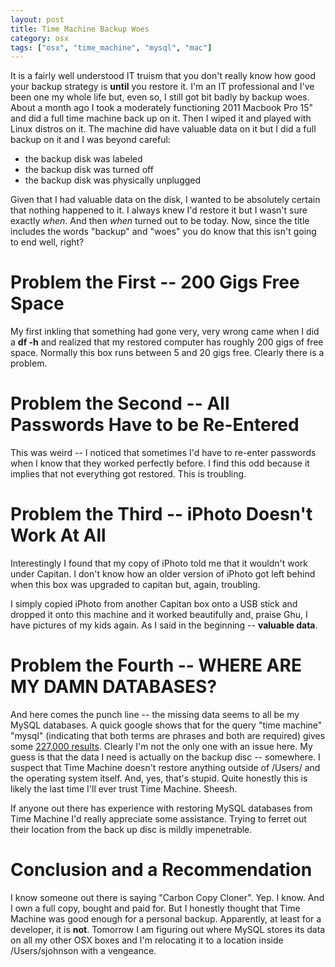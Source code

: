 ```yaml
---
layout: post
title: Time Machine Backup Woes
category: osx
tags: ["osx", "time_machine", "mysql", "mac"]
---
```

It is a fairly well understood IT truism that you don't really know how good your backup strategy is **until** you restore it.  I'm an IT professional and I've been one my whole life but, even so, I still got bit badly by backup woes.  About a month ago I took a moderately functioning 2011 Macbook Pro 15" and did a full time machine back up on it.  Then I wiped it and played with Linux distros on it.  The machine did have valuable data on it but I did a full backup on it and I was beyond careful:

* the backup disk was labeled
* the backup disk was turned off
* the backup disk was physically unplugged

Given that I had valuable data on the disk, I wanted to be absolutely certain that nothing happened to it.  I always knew I'd restore it but I wasn't sure exactly *when*.  And then *when* turned out to be today.  Now, since the title includes the words "backup" and "woes" you do know that this isn't going to end well, right?  

# Problem the First -- 200 Gigs Free Space

My first inkling that something had gone very, very wrong came when I did a **df -h** and realized that my restored computer has roughly 200 gigs of free space.  Normally this box runs between 5 and 20 gigs free.  Clearly there is a problem.

# Problem the Second -- All Passwords Have to be Re-Entered

This was weird -- I noticed that sometimes I'd have to re-enter passwords when I know that they worked perfectly before.  I find this odd because it implies that not everything got restored.  This is troubling.

# Problem the Third -- iPhoto Doesn't Work At All

Interestingly I found that my copy of iPhoto told me that it wouldn't work under Capitan.  I don't know how an older version of iPhoto got left behind when this box was upgraded to capitan but, again, troubling.

I simply copied iPhoto from another Capitan box onto a USB stick and dropped it onto this machine and it worked beautifully and, praise Ghu, I have pictures of my kids again.  As I said in the beginning -- **valuable data**.

# Problem the Fourth -- WHERE ARE MY DAMN DATABASES?

And here comes the punch line -- the missing data seems to all be my MySQL databases.  A quick google shows that for the query "time machine" "mysql" (indicating that both terms are phrases and both are required) gives some [227,000 results](https://www.google.com/search?q=%22mysql%22+%22time+machine%22&ie=utf-8&oe=utf-8).  Clearly I'm not the only one with an issue here.  My guess is that the data I need is actually on the backup disc -- somewhere.  I suspect that Time Machine doesn't restore anything outside of /Users/ and the operating system itself.  And, yes, that's stupid.  Quite honestly this is likely the last time I'll ever trust Time Machine.  Sheesh. 

If anyone out there has experience with restoring MySQL databases from Time Machine I'd really appreciate some assistance.  Trying to ferret out their location from the back up disc is mildly impenetrable.  

# Conclusion and a Recommendation

I know someone out there is saying "Carbon Copy Cloner".  Yep.  I know.  And I own a full copy, bought and paid for.  But I honestly thought that Time Machine was good enough for a personal backup.  Apparently, at least for a developer, it is **not**.  Tomorrow I am figuring out where MySQL stores its data on all my other OSX boxes and I'm relocating it to a location inside /Users/sjohnson with a vengeance.